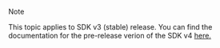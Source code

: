 > [!NOTE] 
> This topic applies to SDK v3 (stable) release. You can find the documentation for the pre-release verion of the SDK v4 [here.](https://docs.microsoft.com/en-us/azure/bot-service/?view=azure-bot-service-4.0)
